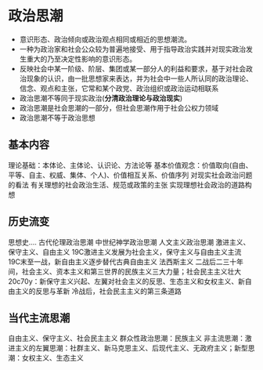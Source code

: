 # 政治思潮
- 意识形态、政治倾向或政治观点相同或相近的思想潮流。
- 一种为政治家和社会公众较为普遍地接受、用于指导政治实践并对现实政治发生重大的乃至决定性影响的意识形态。
- 反映社会中某一阶级、阶层、集团或某一部分人的利益和要求，基于对社会政治现象的认识，由一批思想家来表达，并为社会中一些人所认同的政治理论、信念、观点和主张，它常和某个政党、政治组织或政治运动相联系
- 政治思潮不等同于现实政治(**分清政治理论与政治现实**)
- 政治思潮是社会思潮的一部分，但社会思潮作用于社会公权力领域
- 政治思潮不等于政治思想
## 基本内容
理论基础：本体论、主体论、认识论、方法论等
基本价值观念：价值取向(自由、平等、自主、权威、集体、个人)、价值相互关系、价值序列
对现实社会政治问题的看法
有关理想的社会政治生活、规范或政策的主张
实现理想社会政治的道路构想
## 历史流变
思想史....
古代伦理政治思潮
中世纪神学政治思潮
人文主义政治思潮
激进主义、保守主义、自由主义
19C激进主义发展为社会主义，保守主义与自由主义主流
19C末至一战，新自由主义逐步替代古典自由主义
法西斯主义
二战后二三十年间，社会主义、资本主义和第三世界的民族主义三大力量；社会民主主义壮大
20c70y：新保守主义兴起、左翼对社会主义的反思、生态主义和女权主义、新自由主义的反思与革新
冷战后，社会民主主义的第三条道路
## 当代主流思潮
自由主义、保守主义、社会民主主义
群众性政治思潮：民族主义
非主流思潮：激进主义的左翼思潮：社群主义、新马克思主义、后现代主义、无政府主义；新型思潮：女权主义、生态主义